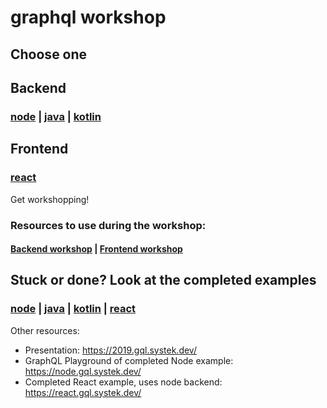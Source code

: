 # graphql workshop

## Choose one

## Backend

### [node](/1_starter/node) | [java](/1_starter/java) | [kotlin](/1_starter/kotlin)

## Frontend

### [react](/1_starter/react)

Get workshopping!

### Resources to use during the workshop:

#### [Backend workshop](/2_docs/backend.md) | [Frontend workshop](/2_docs/frontend.md)

## Stuck or done? Look at the completed examples

### [node](/3_examples/node) | [java](/3_examples/java) | [kotlin](/3_examples/kotlin) | [react](/3_examples/react)

Other resources:

- Presentation: https://2019.gql.systek.dev/
- GraphQL Playground of completed Node example: https://node.gql.systek.dev/
- Completed React example, uses node backend: https://react.gql.systek.dev/
